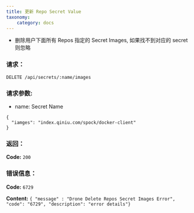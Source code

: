 ```yaml
---
title: 更新 Repo Secret Value
taxonomy:
    category: docs
---
```


- 删除用户下面所有 Repos 指定的 Secret Images, 如果找不到对应的 secret 则忽略

### 请求：

    DELETE /api/secrets/:name/images

### 请求参数:

- name: Secret Name

```
{
  "iamges": "index.qiniu.com/spock/docker-client"
}
```

### 返回：

**Code:** `200`

### 错误信息：

**Code:** `6729`

**Content:** `{ "message" : "Drone Delete Repos Secret Images Error", "code": "6729", "description": "error details"}`
